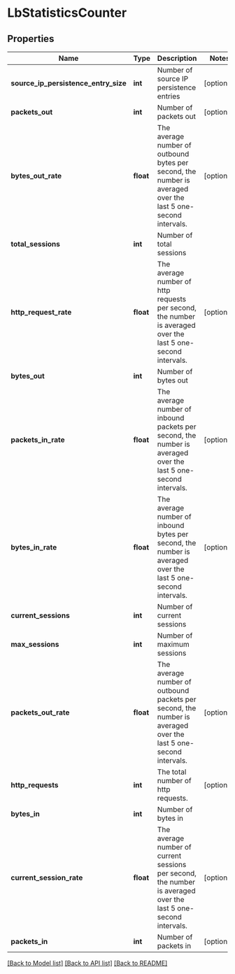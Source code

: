 # LbStatisticsCounter

## Properties
Name | Type | Description | Notes
------------ | ------------- | ------------- | -------------
**source_ip_persistence_entry_size** | **int** | Number of source IP persistence entries | [optional] 
**packets_out** | **int** | Number of packets out | [optional] 
**bytes_out_rate** | **float** | The average number of outbound bytes per second, the number is averaged over the last 5 one-second intervals.  | [optional] 
**total_sessions** | **int** | Number of total sessions | 
**http_request_rate** | **float** | The average number of http requests per second, the number is averaged over the last 5 one-second intervals.  | [optional] 
**bytes_out** | **int** | Number of bytes out | 
**packets_in_rate** | **float** | The average number of inbound packets per second, the number is averaged over the last 5 one-second intervals.  | [optional] 
**bytes_in_rate** | **float** | The average number of inbound bytes per second, the number is averaged over the last 5 one-second intervals.  | [optional] 
**current_sessions** | **int** | Number of current sessions | 
**max_sessions** | **int** | Number of maximum sessions | 
**packets_out_rate** | **float** | The average number of outbound packets per second, the number is averaged over the last 5 one-second intervals.  | [optional] 
**http_requests** | **int** | The total number of http requests. | [optional] 
**bytes_in** | **int** | Number of bytes in | 
**current_session_rate** | **float** | The average number of current sessions per second, the number is averaged over the last 5 one-second intervals.  | [optional] 
**packets_in** | **int** | Number of packets in | [optional] 

[[Back to Model list]](../README.md#documentation-for-models) [[Back to API list]](../README.md#documentation-for-api-endpoints) [[Back to README]](../README.md)

